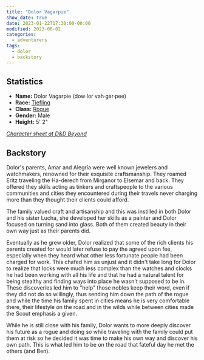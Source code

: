 ```yaml
---
title: "Dolor Vagarpie"
show_date: true
date: 2023-01-22T17:30:00-00:00
modified: 2023-08-02
categories:
  - adventurers
tags:
  - dolor
  - backstory
---
```



## Statistics

-   **Name:** Dolor Vagarpie (dow·lor vah·gar·pee)
-   **Race:** [Tiefling](https://www.dndbeyond.com/races/7-tiefling) 
-   **Class:** [Rogue](https://www.dndbeyond.com/classes/rogue) 
-   **Gender:** Male
-   **Height:** 5' 2"

_[Character sheet at D&D Beyond](https://www.dndbeyond.com/characters/91913267)_

## Backstory

Dolor's parents, Amar and Alegría were well known jewelers and watchmakers, renowned for their exquisite craftsmanship. They roamed Eritz traveling the Ha-derech from Mirganor to Elsemar and back. They offered they skills acting as tinkers and craftspeople to the various communities and cities they encountered during their travels never charging more than they thought their clients could afford.

The family valued craft and artisanship and this was instilled in both Dolor and his sister Lucha, she developed her skills as a painter and Dolor focused on turning sand into glass. Both of them created beauty in their own way just as their parents did.

Eventually as he grew older, Dolor realized that some of the rich clients his parents created for would later refuse to pay the agreed upon fee, especially when they heard what other less fortunate people had been charged for work. This chafed him as unjust and it didn't take long for Dolor to realize that locks were much less complex than the watches and clocks he had been working with all his life and that he had a natural talent for being stealthy and finding ways into place he wasn't supposed to be in. These discoveries led him to "help" those nobles keep their word, even if they did not do so willingly, thus sending him down the path of the rogue and while the time his family spent in cities means he is very comfortable there, their lifestyle on the road and in the wilds while between cities made the Scout emphasis a given.

While he is still close with his family, Dolor wants to more deeply discover his future as a rogue and doing so while traveling with the family could put them at risk so he decided it was time to make his own way and discover his own path. 
This is what led him to be on the road that fateful day he met the others (and Ben).

<!--
Update on Dolor's background, when Doug changed him from being pure rogue to Rogue 5/Warlock 3.

From Messenger Nov 5, 2024 (8:38 AM):

Doug: I went ahead and respecced Dolor to Rogue 5/Warlock 3 (taking Warlock to 5, then we will see)
Genie patron and pact of the blade made sense (pact weapon is the gleaming blade), still the scout subclass in Rogue

Doug: After traveling with Mond and Grindlefoot, Dolor has realized that he and his entire family have hidden from their legacy  because of the magic that is innate to them, this is a huge part of why he is so bent on addressing wrongs that he sees, he has spent his life feeling like he needs to hide who he truly is

Doug: All of the people asking why he is here, have finally made him realize that not only does his honor demand it but also he needs to address this so he can embrace all of himself.

Doug: As for where the fighter stuff went, in my mind, when he reached out to the Genie to enter into the warlock pact, he was given the option to abandon the recent training in the martial world in exchange for gaining power in the arcane world, he embraced that bargain which is how we ended up rogue 5, warlock 3 (giving up rogue makes no sense to him since it is such a core part of who he is and his history)
-->
